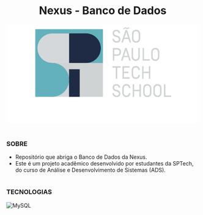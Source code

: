 <h1 align="center">Nexus - Banco de Dados</h1>


<p align="center">
  <img src="sptech.png" width="500">
</p>

#
### SOBRE

- Repositório que abriga o Banco de Dados da Nexus.
- Este é um projeto acadêmico desenvolvido por estudantes da SPTech, do curso de Análise e Desenvolvimento de Sistemas (ADS).

#
### TECNOLOGIAS

![MySQL](https://img.shields.io/badge/MySQL-0D1117?style=for-the-badge&logo=mysql&logoColor=white&labelColor=0D1117)&nbsp;

